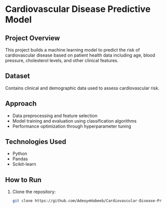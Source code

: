 # Cardiovascular Disease Predictive Model

## Project Overview

This project builds a machine learning model to predict the risk of cardiovascular disease based on patient health data including age, blood pressure, cholesterol levels, and other clinical features.

## Dataset

Contains clinical and demographic data used to assess cardiovascular risk.

## Approach

- Data preprocessing and feature selection  
- Model training and evaluation using classification algorithms  
- Performance optimization through hyperparameter tuning  

## Technologies Used

- Python  
- Pandas  
- Scikit-learn  

## How to Run

1. Clone the repository:  
   ```bash
   git clone https://github.com/AdeoyeHabeeb/Cardiovascular-Disease-Prediction.git
